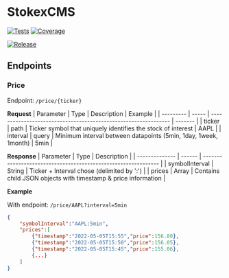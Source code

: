 # StokexCMS

[![Tests](https://github.com/alfredats/stokexCMS/actions/workflows/onPush.yml/badge.svg)](https://github.com/alfredats/stokexCMS/actions/workflows/onPush.yml)
[![Coverage](https://visavttppaf-alfred.sgp1.digitaloceanspaces.com/coverage/stokexCMS/jacoco.svg)](https://visavttppaf-alfred.sgp1.digitaloceanspaces.com/coverage/stokexCMS/jacoco/index.html)


[![Release](https://github.com/alfredats/stokexCMS/actions/workflows/versioned.yml/badge.svg)](https://github.com/alfredats/stokexCMS/actions/workflows/versioned.yml)
## Endpoints

### Price
Endpoint: `/price/{ticker}`

**Request**
| Parameter | Type  | Description                                                     | Example |
| --------- | ----- | --------------------------------------------------------------- | ------- |
| ticker    | path  | Ticker symbol that uniquely identifies the stock of interest    | AAPL    |
| interval  | query | Minimum interval between datapoints (5min, 1day, 1week, 1month) | 5min    | 


**Response**
| Parameter      | Type   | Description                                                    |
| -------------- | ------ | -------------------------------------------------------------- |
| symbolInterval | String | Ticker + Interval chose (delimited by ':')                     |
| prices         | Array  | Contains child JSON objects with timestamp & price information |


**Example**


With endpoint: `/price/AAPL?interval=5min`

```json
{
	"symbolInterval":"AAPL:5min",
	"prices":[
		{"timestamp":"2022-05-05T15:55","price":156.80},
		{"timestamp":"2022-05-05T15:50","price":156.05},
		{"timestamp":"2022-05-05T15:45","price":155.06},
		{...}
	]
}
```
